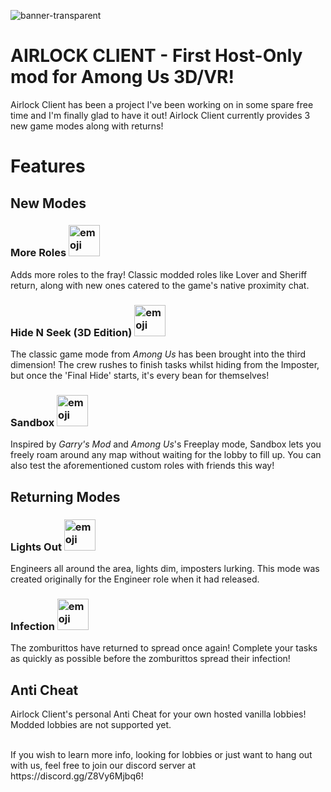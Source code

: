 ![banner-transparent](https://github.com/user-attachments/assets/f5588b5c-5378-41c5-9462-79c4793a3df6)
# AIRLOCK CLIENT - First Host-Only mod for Among Us 3D/VR!

Airlock Client has been a project I've been working on in some spare free time and I'm finally glad to have it out! Airlock Client currently provides 3 new game modes along with returns!

# Features
## New Modes
### More Roles <img src="https://github.com/user-attachments/assets/b915d93f-b290-4b70-8105-542edc5c279f" alt="emoji" width="50" height="50">

Adds more roles to the fray! Classic modded roles like Lover and Sheriff return, along with new ones catered to the game's native proximity chat.

### Hide N Seek (3D Edition) <img src="https://github.com/user-attachments/assets/4489f720-1c4b-4066-8b61-d8fe207f7c23" alt="emoji" width="50" height="50">

The classic game mode from *Among Us* has been brought into the third dimension! The crew rushes to finish tasks whilst hiding from the Imposter, but once the 'Final Hide' starts, it's every bean for themselves!

### Sandbox <img src="https://github.com/user-attachments/assets/bab61f89-7084-4e74-9288-9c19e123a35f" alt="emoji" width="50" height="50">

Inspired by *Garry's Mod* and *Among Us*'s Freeplay mode, Sandbox lets you freely roam around any map without waiting for the lobby to fill up. You can also test the aforementioned custom roles with friends this way!

## Returning Modes
### Lights Out <img src="https://github.com/user-attachments/assets/ac1f70ca-6db4-42b1-8353-7fedbd56b5bc" alt="emoji" width="50" height="50">

Engineers all around the area, lights dim, imposters lurking. This mode was created originally for the Engineer role when it had released.

### Infection <img src="https://github.com/user-attachments/assets/89fd267c-342f-443e-b4e6-c146bd0efc44" alt="emoji" width="50" height="50">

The zomburittos have returned to spread once again! Complete your tasks as quickly as possible before the zomburittos spread their infection!

## Anti Cheat
Airlock Client's personal Anti Cheat for your own hosted vanilla lobbies! Modded lobbies are not supported yet.

<br>
If you wish to learn more info, looking for lobbies or just want to hang out with us, feel free to join our discord server at https://discord.gg/Z8Vy6Mjbq6!
